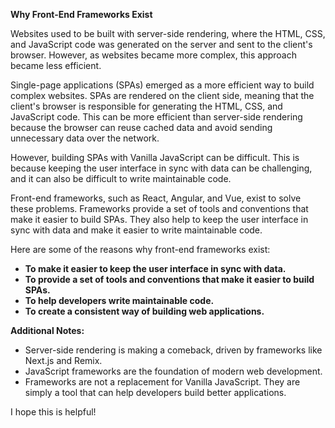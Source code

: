 **Why Front-End Frameworks Exist**

Websites used to be built with server-side rendering, where the HTML, CSS, and JavaScript code was generated on the server and sent to the client's browser. However, as websites became more complex, this approach became less efficient.

Single-page applications (SPAs) emerged as a more efficient way to build complex websites. SPAs are rendered on the client side, meaning that the client's browser is responsible for generating the HTML, CSS, and JavaScript code. This can be more efficient than server-side rendering because the browser can reuse cached data and avoid sending unnecessary data over the network.

However, building SPAs with Vanilla JavaScript can be difficult. This is because keeping the user interface in sync with data can be challenging, and it can also be difficult to write maintainable code.

Front-end frameworks, such as React, Angular, and Vue, exist to solve these problems. Frameworks provide a set of tools and conventions that make it easier to build SPAs. They also help to keep the user interface in sync with data and make it easier to write maintainable code.

Here are some of the reasons why front-end frameworks exist:

* **To make it easier to keep the user interface in sync with data.**
* **To provide a set of tools and conventions that make it easier to build SPAs.**
* **To help developers write maintainable code.**
* **To create a consistent way of building web applications.**

**Additional Notes:**

* Server-side rendering is making a comeback, driven by frameworks like Next.js and Remix.
* JavaScript frameworks are the foundation of modern web development.
* Frameworks are not a replacement for Vanilla JavaScript. They are simply a tool that can help developers build better applications.

I hope this is helpful!
